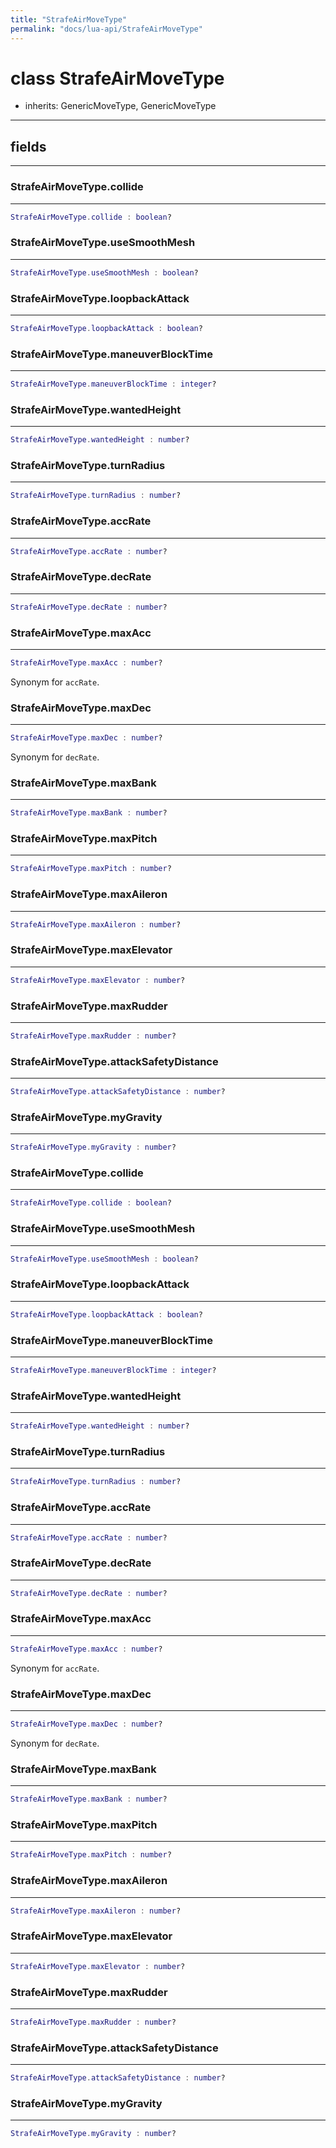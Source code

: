 ```yaml
---
title: "StrafeAirMoveType"
permalink: "docs/lua-api/StrafeAirMoveType"
---
```

# class StrafeAirMoveType


- inherits:
GenericMoveType, GenericMoveType










---



## fields
---

### StrafeAirMoveType.collide
---
```lua
StrafeAirMoveType.collide : boolean?
```










### StrafeAirMoveType.useSmoothMesh
---
```lua
StrafeAirMoveType.useSmoothMesh : boolean?
```










### StrafeAirMoveType.loopbackAttack
---
```lua
StrafeAirMoveType.loopbackAttack : boolean?
```










### StrafeAirMoveType.maneuverBlockTime
---
```lua
StrafeAirMoveType.maneuverBlockTime : integer?
```










### StrafeAirMoveType.wantedHeight
---
```lua
StrafeAirMoveType.wantedHeight : number?
```










### StrafeAirMoveType.turnRadius
---
```lua
StrafeAirMoveType.turnRadius : number?
```










### StrafeAirMoveType.accRate
---
```lua
StrafeAirMoveType.accRate : number?
```










### StrafeAirMoveType.decRate
---
```lua
StrafeAirMoveType.decRate : number?
```










### StrafeAirMoveType.maxAcc
---
```lua
StrafeAirMoveType.maxAcc : number?
```



Synonym for `accRate`.








### StrafeAirMoveType.maxDec
---
```lua
StrafeAirMoveType.maxDec : number?
```



Synonym for `decRate`.








### StrafeAirMoveType.maxBank
---
```lua
StrafeAirMoveType.maxBank : number?
```










### StrafeAirMoveType.maxPitch
---
```lua
StrafeAirMoveType.maxPitch : number?
```










### StrafeAirMoveType.maxAileron
---
```lua
StrafeAirMoveType.maxAileron : number?
```










### StrafeAirMoveType.maxElevator
---
```lua
StrafeAirMoveType.maxElevator : number?
```










### StrafeAirMoveType.maxRudder
---
```lua
StrafeAirMoveType.maxRudder : number?
```










### StrafeAirMoveType.attackSafetyDistance
---
```lua
StrafeAirMoveType.attackSafetyDistance : number?
```










### StrafeAirMoveType.myGravity
---
```lua
StrafeAirMoveType.myGravity : number?
```










### StrafeAirMoveType.collide
---
```lua
StrafeAirMoveType.collide : boolean?
```










### StrafeAirMoveType.useSmoothMesh
---
```lua
StrafeAirMoveType.useSmoothMesh : boolean?
```










### StrafeAirMoveType.loopbackAttack
---
```lua
StrafeAirMoveType.loopbackAttack : boolean?
```










### StrafeAirMoveType.maneuverBlockTime
---
```lua
StrafeAirMoveType.maneuverBlockTime : integer?
```










### StrafeAirMoveType.wantedHeight
---
```lua
StrafeAirMoveType.wantedHeight : number?
```










### StrafeAirMoveType.turnRadius
---
```lua
StrafeAirMoveType.turnRadius : number?
```










### StrafeAirMoveType.accRate
---
```lua
StrafeAirMoveType.accRate : number?
```










### StrafeAirMoveType.decRate
---
```lua
StrafeAirMoveType.decRate : number?
```










### StrafeAirMoveType.maxAcc
---
```lua
StrafeAirMoveType.maxAcc : number?
```



Synonym for `accRate`.








### StrafeAirMoveType.maxDec
---
```lua
StrafeAirMoveType.maxDec : number?
```



Synonym for `decRate`.








### StrafeAirMoveType.maxBank
---
```lua
StrafeAirMoveType.maxBank : number?
```










### StrafeAirMoveType.maxPitch
---
```lua
StrafeAirMoveType.maxPitch : number?
```










### StrafeAirMoveType.maxAileron
---
```lua
StrafeAirMoveType.maxAileron : number?
```










### StrafeAirMoveType.maxElevator
---
```lua
StrafeAirMoveType.maxElevator : number?
```










### StrafeAirMoveType.maxRudder
---
```lua
StrafeAirMoveType.maxRudder : number?
```










### StrafeAirMoveType.attackSafetyDistance
---
```lua
StrafeAirMoveType.attackSafetyDistance : number?
```










### StrafeAirMoveType.myGravity
---
```lua
StrafeAirMoveType.myGravity : number?
```











